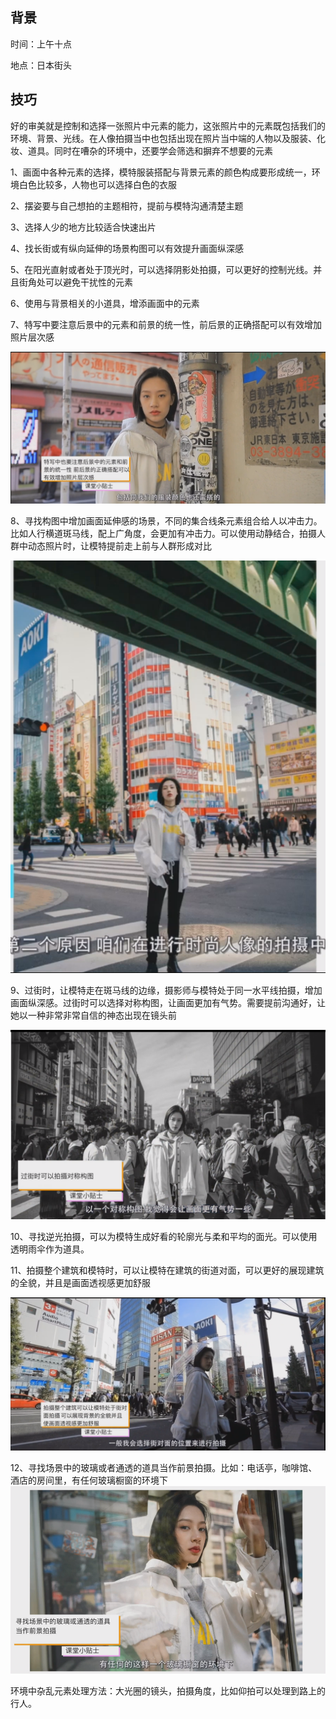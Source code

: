 ## 背景

时间：上午十点

地点：日本街头

## 技巧

好的审美就是控制和选择一张照片中元素的能力，这张照片中的元素既包括我们的环境、背景、光线。在人像拍摄当中也包括出现在照片当中端的人物以及服装、化妆、道具。同时在嘈杂的环境中，还要学会筛选和摒弃不想要的元素

1、画面中各种元素的选择，模特服装搭配与背景元素的颜色构成要形成统一，环境白色比较多，人物也可以选择白色的衣服

2、摆姿要与自己想拍的主题相符，提前与模特沟通清楚主题

3、选择人少的地方比较适合快速出片

4、找长街或有纵向延伸的场景构图可以有效提升画面纵深感

5、在阳光直射或者处于顶光时，可以选择阴影处拍摄，可以更好的控制光线。并且街角处可以避免干扰性的元素

6、使用与背景相关的小道具，增添画面中的元素

7、特写中要注意后景中的元素和前景的统一性，前后景的正确搭配可以有效增加照片层次感

![image-20240113111025085](./assets/image-20240113111025085.png)

8、寻找构图中增加画面延伸感的场景，不同的集合线条元素组合给人以冲击力。比如人行横道斑马线，配上广角度，会更加有冲击力。可以使用动静结合，拍摄人群中动态照片时，让模特提前走上前与人群形成对比

![image-20240113111207281](./assets/image-20240113111207281.png)

9、过街时，让模特走在斑马线的边缘，摄影师与模特处于同一水平线拍摄，增加画面纵深感。过街时可以选择对称构图，让画面更加有气势。需要提前沟通好，让她以一种非常非常自信的神态出现在镜头前

![image-20240113111437153](./assets/image-20240113111437153.png)

10、寻找逆光拍摄，可以为模特生成好看的轮廓光与柔和平均的面光。可以使用透明雨伞作为道具。

11、拍摄整个建筑和模特时，可以让模特在建筑的街道对面，可以更好的展现建筑的全貌，并且是画面透视感更加舒服

![image-20240113111857653](./assets/image-20240113111857653.png)

12、寻找场景中的玻璃或者通透的道具当作前景拍摄。比如：电话亭，咖啡馆、酒店的房间里，有任何玻璃橱窗的环境下![image-20240113112018922](./assets/image-20240113112018922.png)

环境中杂乱元素处理方法：大光圈的镜头，拍摄角度，比如仰拍可以处理到路上的行人。